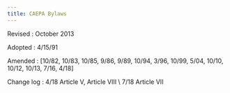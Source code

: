 ```yaml
---
title: CAEPA Bylaws
---
```

Revised
: October 2013

Adopted
: 4/15/91

Amended
: [10/82, 10/83, 10/85, 9/86, 9/89, 10/94, 3/96, 10/99, 5/04, 10/10, 10/12, 10/13, 7/16, 4/18]

Change log
: 4/18 Article V, Article VIII \\
  7/18 Article VII
